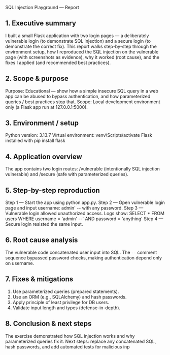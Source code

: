 SQL Injection Playground — Report

## 1. Executive summary
I built a small Flask application with two login pages — a deliberately vulnerable login (to
demonstrate SQL injection) and a secure login (to demonstrate the correct fix). This report walks
step-by-step through the environment setup, how I reproduced the SQL injection on the vulnerable
page (with screenshots as evidence), why it worked (root cause), and the fixes I applied (and
recommended best practices).
## 2. Scope & purpose
Purpose: Educational — show how a simple insecure SQL query in a web app can be abused to
bypass authentication, and how parameterized queries / best practices stop that.
Scope: Local development environment only (a Flask app run at 127.0.0.1:5000).
## 3. Environment / setup
Python version: 3.13.7
Virtual environment: venv\Scripts\activate
Flask installed with pip install flask
## 4. Application overview
The app contains two login routes: /vulnerable (intentionally SQL injection vulnerable) and /secure
(safe with parameterized queries).
## 5. Step-by-step reproduction
Step 1 — Start the app using python app.py.
Step 2 — Open vulnerable login page and input username: admin' -- with any password.
Step 3 — Vulnerable login allowed unauthorized access. Logs show: SELECT * FROM users
WHERE username = 'admin' --' AND password = 'anything'
Step 4 — Secure login resisted the same input.
## 6. Root cause analysis
The vulnerable code concatenated user input into SQL. The `--` comment sequence bypassed
password checks, making authentication depend only on username.
## 7. Fixes & mitigations
1. Use parameterized queries (prepared statements).
2. Use an ORM (e.g., SQLAlchemy) and hash passwords.
3. Apply principle of least privilege for DB users.
4. Validate input length and types (defense-in-depth).
## 8. Conclusion & next steps
The exercise demonstrated how SQL injection works and why parameterized queries fix it. Next
steps: replace any concatenated SQL, hash passwords, and add automated tests for malicious
inp
